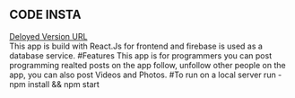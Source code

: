 ## CODE INSTA
[Deloyed Version URL](https://codeinsta-8cec1.web.app)\
This app is build with React.Js for frontend and firebase is used as a database service.
#Features
This app is for programmers you can post programming realted posts on the app follow, unfollow other people on the app, you can also post Videos and Photos.
#To run on a local server
run -  npm install && npm start
